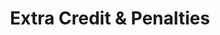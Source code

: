 ---
title: Extra Credit & Penalties
redirect_to: "/releases/v4.0.0/authors/assessment_extra_credit"
---